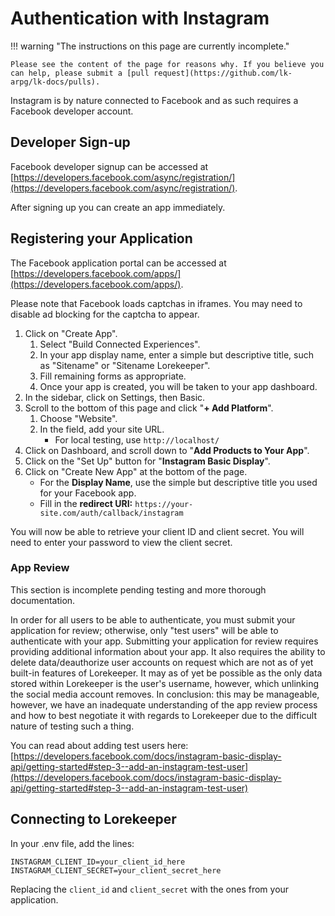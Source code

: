 # Authentication with Instagram

!!! warning "The instructions on this page are currently incomplete."

    Please see the content of the page for reasons why. If you believe you can help, please submit a [pull request](https://github.com/lk-arpg/lk-docs/pulls).

Instagram is by nature connected to Facebook and as such requires a Facebook developer account.

## Developer Sign-up

Facebook developer signup can be accessed at [https://developers.facebook.com/async/registration/](https://developers.facebook.com/async/registration/).

After signing up you can create an app immediately.

## Registering your Application

The Facebook application portal can be accessed at [https://developers.facebook.com/apps/](https://developers.facebook.com/apps/).

Please note that Facebook loads captchas in iframes. You may need to disable ad blocking for the captcha to appear.

1. Click on "Create App".
    1. Select "Build Connected Experiences".
    2. In your app display name, enter a simple but descriptive title, such as "Sitename" or "Sitename Lorekeeper".
    3. Fill remaining forms as appropriate.
    4. Once your app is created, you will be taken to your app dashboard.
2. In the sidebar, click on Settings, then Basic.
3. Scroll to the bottom of this page and click "**+ Add Platform**".
    1. Choose "Website".
    2. In the field, add your site URL.
        - For local testing, use `http://localhost/`
4. Click on Dashboard, and scroll down to "**Add Products to Your App**".
5. Click on the "Set Up" button for "**Instagram Basic Display**".
6. Click on "Create New App" at the bottom of the page.
    - For the **Display Name**, use the simple but descriptive title you used for your Facebook app.
    - Fill in the **redirect URI:** `https://your-site.com/auth/callback/instagram`

You will now be able to retrieve your client ID and client secret. You will need to enter your password to view the client secret.

### App Review

This section is incomplete pending testing and more thorough documentation.

In order for all users to be able to authenticate, you must submit your application for review; otherwise, only "test users" will be able to authenticate with your app. Submitting your application for review requires providing additional information about your app. It also requires the ability to delete data/deauthorize user accounts on request which are not as of yet built-in features of Lorekeeper. It may as of yet be possible as the only data stored within Lorekeeper is the user's username, however, which unlinking the social media account removes. In conclusion: this may be manageable, however, we have an inadequate understanding of the app review process and how to best negotiate it with regards to Lorekeeper due to the difficult nature of testing such a thing.

You can read about adding test users here: [https://developers.facebook.com/docs/instagram-basic-display-api/getting-started#step-3--add-an-instagram-test-user](https://developers.facebook.com/docs/instagram-basic-display-api/getting-started#step-3--add-an-instagram-test-user)

## Connecting to Lorekeeper

In your .env file, add the lines:

```
INSTAGRAM_CLIENT_ID=your_client_id_here
INSTAGRAM_CLIENT_SECRET=your_client_secret_here
```

Replacing the `client_id` and `client_secret` with the ones from your application.